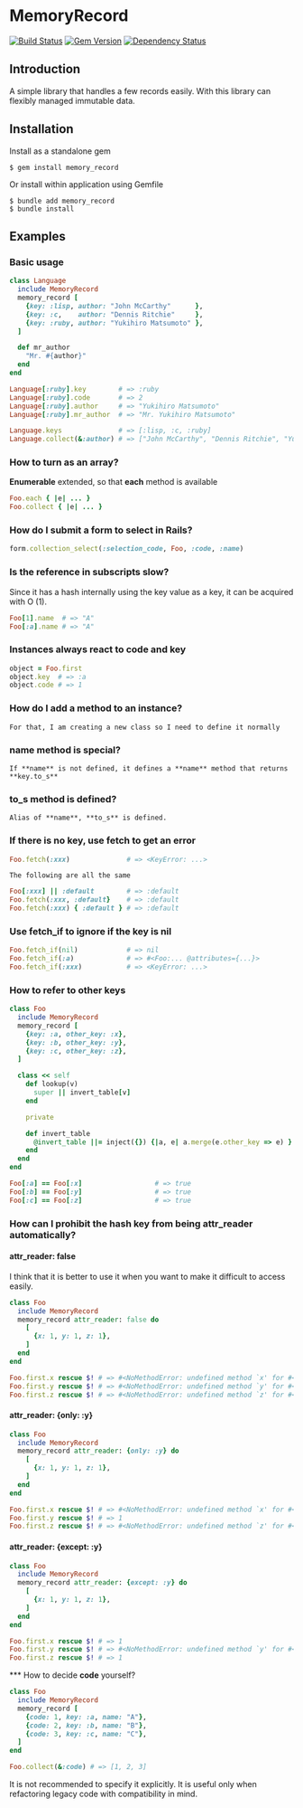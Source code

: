 # MemoryRecord

[![Build Status](https://travis-ci.org/akicho8/memory_record.svg?branch=master)](https://travis-ci.org/akicho8/memory_record)
[![Gem Version](https://badge.fury.io/rb/memory_record.svg)](https://badge.fury.io/rb/memory_record)
[![Dependency Status](https://gemnasium.com/badges/github.com/akicho8/memory_record.svg)](https://gemnasium.com/github.com/akicho8/memory_record)

## Introduction

A simple library that handles a few records easily.
With this library can flexibly managed immutable data.

## Installation

Install as a standalone gem

```shell
$ gem install memory_record
```

Or install within application using Gemfile

```shell
$ bundle add memory_record
$ bundle install
```

## Examples

### Basic usage

```ruby
class Language
  include MemoryRecord
  memory_record [
    {key: :lisp, author: "John McCarthy"      },
    {key: :c,    author: "Dennis Ritchie"     },
    {key: :ruby, author: "Yukihiro Matsumoto" },
  ]

  def mr_author
    "Mr. #{author}"
  end
end

Language[:ruby].key        # => :ruby
Language[:ruby].code       # => 2
Language[:ruby].author     # => "Yukihiro Matsumoto"
Language[:ruby].mr_author  # => "Mr. Yukihiro Matsumoto"

Language.keys              # => [:lisp, :c, :ruby]
Language.collect(&:author) # => ["John McCarthy", "Dennis Ritchie", "Yukihiro Matsumoto"]
```

### How to turn as an array?

**Enumerable** extended, so that **each** method is available

```ruby
Foo.each { |e| ... }
Foo.collect { |e| ... }
```

### How do I submit a form to select in Rails?

```ruby
form.collection_select(:selection_code, Foo, :code, :name)
```

### Is the reference in subscripts slow?

Since it has a hash internally using the key value as a key, it can be acquired with O (1).

```ruby
Foo[1].name  # => "A"
Foo[:a].name # => "A"
```

### Instances always react to **code** and **key**

```ruby
object = Foo.first
object.key  # => :a
object.code # => 1
```

### How do I add a method to an instance?

    For that, I am creating a new class so I need to define it normally

### **name** method is special?

    If **name** is not defined, it defines a **name** method that returns **key.to_s**

### **to_s** method is defined?

    Alias of **name**, **to_s** is defined.

### If there is no key, use fetch to get an error

```ruby
Foo.fetch(:xxx)              # => <KeyError: ...>
```

    The following are all the same

```ruby
Foo[:xxx] || :default        # => :default
Foo.fetch(:xxx, :default}    # => :default
Foo.fetch(:xxx) { :default } # => :default
```

### Use fetch_if to ignore if the key is nil

```ruby
Foo.fetch_if(nil)            # => nil
Foo.fetch_if(:a)             # => #<Foo:... @attributes={...}>
Foo.fetch_if(:xxx)           # => <KeyError: ...>
```

### How to refer to other keys

```ruby
class Foo
  include MemoryRecord
  memory_record [
    {key: :a, other_key: :x},
    {key: :b, other_key: :y},
    {key: :c, other_key: :z},
  ]

  class << self
    def lookup(v)
      super || invert_table[v]
    end

    private

    def invert_table
      @invert_table ||= inject({}) {|a, e| a.merge(e.other_key => e) }
    end
  end
end

Foo[:a] == Foo[:x]                  # => true
Foo[:b] == Foo[:y]                  # => true
Foo[:c] == Foo[:z]                  # => true
```

### How can I prohibit the hash key from being attr_reader automatically?

#### attr_reader: false

I think that it is better to use it when you want to make it difficult to access easily.

```ruby
class Foo
  include MemoryRecord
  memory_record attr_reader: false do
    [
      {x: 1, y: 1, z: 1},
    ]
  end
end

Foo.first.x rescue $! # => #<NoMethodError: undefined method `x' for #<Foo:0x007fb2c710eda8>>
Foo.first.y rescue $! # => #<NoMethodError: undefined method `y' for #<Foo:0x007fb2c710eda8>>
Foo.first.z rescue $! # => #<NoMethodError: undefined method `z' for #<Foo:0x007fb2c710eda8>>
```

#### attr_reader: {only: :y}

```ruby
class Foo
  include MemoryRecord
  memory_record attr_reader: {only: :y} do
    [
      {x: 1, y: 1, z: 1},
    ]
  end
end

Foo.first.x rescue $! # => #<NoMethodError: undefined method `x' for #<Foo:0x007fcc861ff108>>
Foo.first.y rescue $! # => 1
Foo.first.z rescue $! # => #<NoMethodError: undefined method `z' for #<Foo:0x007fcc861ff108>>
```

#### attr_reader: {except: :y}

```ruby
class Foo
  include MemoryRecord
  memory_record attr_reader: {except: :y} do
    [
      {x: 1, y: 1, z: 1},
    ]
  end
end

Foo.first.x rescue $! # => 1
Foo.first.y rescue $! # => #<NoMethodError: undefined method `y' for #<Foo:0x007ff033895e88>>
Foo.first.z rescue $! # => 1
```

*** How to decide **code** yourself?

```ruby
class Foo
  include MemoryRecord
  memory_record [
    {code: 1, key: :a, name: "A"},
    {code: 2, key: :b, name: "B"},
    {code: 3, key: :c, name: "C"},
  ]
end

Foo.collect(&:code) # => [1, 2, 3]
```

It is not recommended to specify it explicitly.
It is useful only when refactoring legacy code with compatibility in mind.
